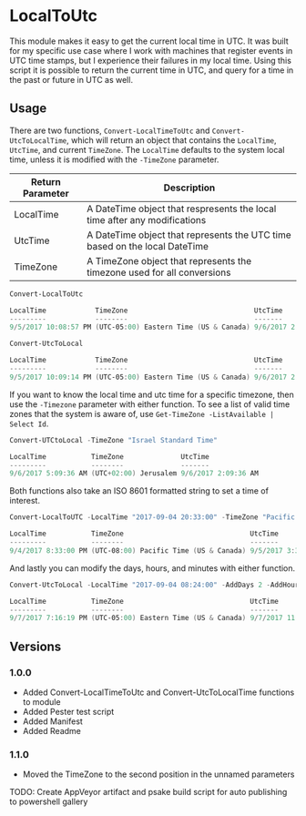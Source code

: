 # LocalToUtc

This module makes it easy to get the current local time in UTC. It was built for my specific use case where
I work with machines that register events in UTC time stamps, but I experience their failures in my local time.
Using this script it is possible to return the current time in UTC, and query for a time in the past or future 
in UTC as well.

## Usage
There are two functions, `Convert-LocalTimeToUtc` and `Convert-UtcToLocalTime`, which will return an object that
contains the `LocalTime`, `UtcTime`, and current `TimeZone`. The `LocalTime` defaults to the system local time, unless 
it is modified with the `-TimeZone` parameter.

Return Parameter | Description
---|---
LocalTime | A DateTime object that respresents the local time after any modifications
UtcTime | A DateTime object that represents the UTC time based on the local DateTime
TimeZone | A TimeZone object that represents the timezone used for all conversions

```powershell
Convert-LocalToUtc

LocalTime            TimeZone                               UtcTime
---------            --------                               -------
9/5/2017 10:08:57 PM (UTC-05:00) Eastern Time (US & Canada) 9/6/2017 2:08:57 AM

Convert-UtcToLocal

LocalTime            TimeZone                               UtcTime
---------            --------                               -------
9/5/2017 10:09:14 PM (UTC-05:00) Eastern Time (US & Canada) 9/6/2017 2:09:14 AM
```

If you want to know the local time and utc time for a specific timezone, then use the `-Timezone` parameter with
either function. To see a list of valid time zones that the system is aware of, use `Get-TimeZone -ListAvailable | Select Id`.

```powershell
Convert-UTCtoLocal -TimeZone "Israel Standard Time"

LocalTime           TimeZone              UtcTime
---------           --------              -------
9/6/2017 5:09:36 AM (UTC+02:00) Jerusalem 9/6/2017 2:09:36 AM
```

Both functions also take an ISO 8601 formatted string to set a time of interest.

```powershell
Convert-LocalToUTC -LocalTime "2017-09-04 20:33:00" -TimeZone "Pacific Standard Time"

LocalTime           TimeZone                               UtcTime
---------           --------                               -------
9/4/2017 8:33:00 PM (UTC-08:00) Pacific Time (US & Canada) 9/5/2017 3:33:00 AM
```

And lastly you can modify the days, hours, and minutes with either function.

```powershell
Convert-UtcToLocal -LocalTime "2017-09-04 08:24:00" -AddDays 2 -AddHours -3 -AddMinutes 6 -TimeZone "Eastern Standard Time"

LocalTime           TimeZone                               UtcTime
---------           --------                               -------
9/7/2017 7:16:19 PM (UTC-05:00) Eastern Time (US & Canada) 9/7/2017 11:16:19 PM
```

## Versions

### 1.0.0

* Added Convert-LocalTimeToUtc and Convert-UtcToLocalTime functions to module
* Added Pester test script
* Added Manifest
* Added Readme

### 1.1.0

* Moved the TimeZone to the second position in the unnamed parameters

TODO: Create AppVeyor artifact and psake build script for auto publishing to powershell gallery